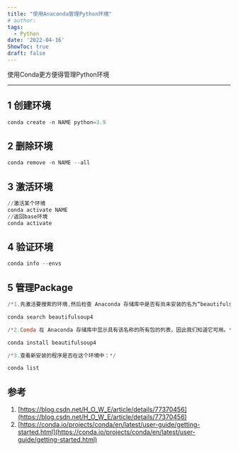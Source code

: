 ```yaml
---
title: "使用Anaconda管理Python环境"
# author: 
tags:
  - Python
date: '2022-04-16'
ShowToc: true
draft: false
---
```


使用Conda更方便得管理Python环境
<!--more-->

---


## 1 **创建环境**

```powershell
conda create -n NAME python=3.9
```

## 2 **删除环境**

```powershell
conda remove -n NAME --all
```

## 3 **激活环境**

```powershell
//激活某个环境
conda activate NAME
//返回base环境
conda activate
```

## 4 验证环境

```powershell
conda info --envs
```

## 5 管理Package

```powershell
/*1.先激活要搜索的环境,然后检查 Anaconda 存储库中是否有尚未安装的名为“beautifulsoup4”的包*/

conda search beautifulsoup4

/*2.Conda 在 Anaconda 存储库中显示具有该名称的所有包的列表，因此我们知道它可用。*/

conda install beautifulsoup4

/*3.查看新安装的程序是否在这个环境中：*/

conda list
```

## 参考

1. [https://blog.csdn.net/H_O_W_E/article/details/77370456](https://blog.csdn.net/H_O_W_E/article/details/77370456)
2. [https://conda.io/projects/conda/en/latest/user-guide/getting-started.html](https://conda.io/projects/conda/en/latest/user-guide/getting-started.html)
